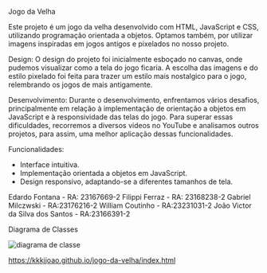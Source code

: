 Jogo da Velha 

  Este projeto é um jogo da velha desenvolvido com HTML, JavaScript e CSS, utilizando programação orientada a objetos. Optamos também, por utilizar imagens inspiradas em jogos antigos e pixelados no nosso projeto.

Design:
  O design do projeto foi inicialmente esboçado no canvas, onde pudemos visualizar como a tela do jogo ficaria. A escolha das imagens e do estilo pixelado foi feita para trazer um estilo mais nostalgico para o jogo, relembrando os jogos de mais antigamente.

Desenvolvimento:
  Durante o desenvolvimento, enfrentamos vários desafios, principalmente em relação à implementação de orientação a objetos em JavaScript e à responsividade das telas do jogo. Para superar essas dificuldades, recorremos a diversos vídeos no YouTube e analisamos outros projetos, para assim, uma melhor aplicação dessas funcionalidades.

Funcionalidades:
- Interface intuitiva.
- Implementação orientada a objetos em JavaScript.
- Design responsivo, adaptando-se a diferentes tamanhos de tela.

Edardo Fontana - RA: 23167669-2
Filippi Ferraz - RA: 23168238-2
Gabriel Milczwski - RA:23176216-2
William Coutinho - RA:23231031-2
João Victor da Silva dos Santos - RA:23166391-2

Diagrama de Classes

![diagrama de classe](https://github.com/kkkjjoao/jogo-da-velha/assets/136550473/923b740f-df61-4499-8892-ba9cb0f76915)

https://kkkjjoao.github.io/jogo-da-velha/index.html
